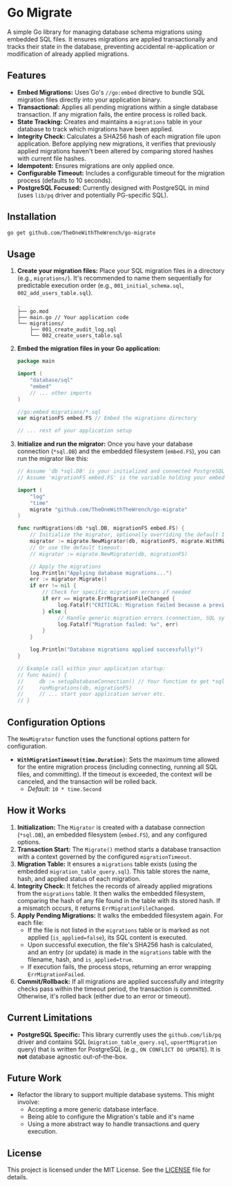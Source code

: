 # Go Migrate

A simple Go library for managing database schema migrations using embedded SQL files. It ensures migrations are applied transactionally and tracks their state in the database, preventing accidental re-application or modification of already applied migrations.

## Features

* **Embed Migrations:** Uses Go's `//go:embed` directive to bundle SQL migration files directly into your application binary.
* **Transactional:** Applies all pending migrations within a single database transaction. If any migration fails, the entire process is rolled back.
* **State Tracking:** Creates and maintains a `migrations` table in your database to track which migrations have been applied.
* **Integrity Check:** Calculates a SHA256 hash of each migration file upon application. Before applying new migrations, it verifies that previously applied migrations haven't been altered by comparing stored hashes with current file hashes.
* **Idempotent:** Ensures migrations are only applied once.
* **Configurable Timeout:** Includes a configurable timeout for the migration process (defaults to 10 seconds).
* **PostgreSQL Focused:** Currently designed with PostgreSQL in mind (uses `lib/pq` driver and potentially PG-specific SQL).

## Installation

```bash
go get github.com/TheOneWithTheWrench/go-migrate
```

## Usage

1.  **Create your migration files:** Place your SQL migration files in a directory (e.g., `migrations/`). It's recommended to name them sequentially for predictable execution order (e.g., `001_initial_schema.sql`, `002_add_users_table.sql`).

    ```
    .
    ├── go.mod
    ├── main.go // Your application code
    └── migrations/
        ├── 001_create_audit_log.sql
        └── 002_create_users_table.sql
    ```

2.  **Embed the migration files in your Go application:**

    ```go
    package main

    import (
        "database/sql"
        "embed"
        // ... other imports
    )

    //go:embed migrations/*.sql
    var migrationFS embed.FS // Embed the migrations directory

    // ... rest of your application setup
    ```

3.  **Initialize and run the migrator:** Once you have your database connection (`*sql.DB`) and the embedded filesystem (`embed.FS`), you can run the migrator like this:

    ```go
    // Assume 'db *sql.DB' is your initialized and connected PostgreSQL database handle.
    // Assume 'migrationFS embed.FS' is the variable holding your embedded migration files (from step 2).

    import (
        "log"
        "time"
        migrate "github.com/TheOneWithTheWrench/go-migrate" 
    )

    func runMigrations(db *sql.DB, migrationFS embed.FS) {
        // Initialize the migrator, optionally overriding the default 10s timeout.
        migrator := migrate.NewMigrator(db, migrationFS, migrate.WithMigrationTimeout(30*time.Second))
        // Or use the default timeout:
        // migrator := migrate.NewMigrator(db, migrationFS)

        // Apply the migrations
        log.Println("Applying database migrations...")
        err := migrator.Migrate()
        if err != nil {
            // Check for specific migration errors if needed
            if err == migrate.ErrMigrationFileChanged {
                 log.Fatalf("CRITICAL: Migration failed because a previously applied migration file has been modified. Manual intervention required.")
            } else {
                 // Handle generic migration errors (connection, SQL syntax, permissions etc.)
                 log.Fatalf("Migration failed: %v", err)
            }
        }

        log.Println("Database migrations applied successfully!")
    }

    // Example call within your application startup:
    // func main() {
    //     db := setupDatabaseConnection() // Your function to get *sql.DB
    //     runMigrations(db, migrationFS)
    //     // ... start your application server etc.
    // }
    ```

## Configuration Options

The `NewMigrator` function uses the functional options pattern for configuration.

* **`WithMigrationTimeout(time.Duration)`**: Sets the maximum time allowed for the entire migration process (including connecting, running all SQL files, and committing). If the timeout is exceeded, the context will be canceled, and the transaction will be rolled back.
    * *Default*: `10 * time.Second`

## How it Works

1.  **Initialization:** The `Migrator` is created with a database connection (`*sql.DB`), an embedded filesystem (`embed.FS`), and any configured options.
2.  **Transaction Start:** The `Migrate()` method starts a database transaction with a context governed by the configured `migrationTimeout`.
3.  **Migration Table:** It ensures a `migrations` table exists (using the embedded `migration_table_query.sql`). This table stores the name, hash, and applied status of each migration.
4.  **Integrity Check:** It fetches the records of already applied migrations from the `migrations` table. It then walks the embedded filesystem, comparing the hash of any file found in the table with its stored hash. If a mismatch occurs, it returns `ErrMigrationFileChanged`.
5.  **Apply Pending Migrations:** It walks the embedded filesystem again. For each file:
    * If the file is not listed in the `migrations` table or is marked as not applied (`is_applied=false`), its SQL content is executed.
    * Upon successful execution, the file's SHA256 hash is calculated, and an entry (or update) is made in the `migrations` table with the filename, hash, and `is_applied=true`.
    * If execution fails, the process stops, returning an error wrapping `ErrMigrationFailed`.
6.  **Commit/Rollback:** If all migrations are applied successfully and integrity checks pass within the timeout period, the transaction is committed. Otherwise, it's rolled back (either due to an error or timeout).

## Current Limitations

* **PostgreSQL Specific:** This library currently uses the `github.com/lib/pq` driver and contains SQL (`migration_table_query.sql`, `upsertMigration` query) that is written for PostgreSQL (e.g., `ON CONFLICT DO UPDATE`). It is **not** database agnostic out-of-the-box.

## Future Work

* Refactor the library to support multiple database systems. This might involve:
    * Accepting a more generic database interface.
    * Being able to configure the Migration's table and it's name
    * Using a more abstract way to handle transactions and query execution.

## License

This project is licensed under the MIT License. See the [LICENSE](LICENSE) file for details.
